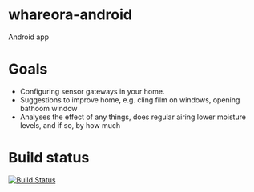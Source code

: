 # whareora-android

Android app 

# Goals
* Configuring sensor gateways in your home.
* Suggestions to improve home, e.g. cling film on windows, opening bathoom window
* Analyses the effect of any things, does regular airing lower moisture levels, and if so, by how much

# Build status
[![Build Status](https://www.bitrise.io/app/db812e7f9d0d1dee.svg?token=_sXyPYN2YlAOyFenN-A0fw)](https://www.bitrise.io/app/db812e7f9d0d1dee)
